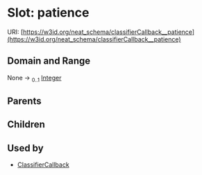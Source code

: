 
# Slot: patience




URI: [https://w3id.org/neat_schema/classifierCallback__patience](https://w3id.org/neat_schema/classifierCallback__patience)


## Domain and Range

None &#8594;  <sub>0..1</sub> [Integer](types/Integer.md)

## Parents


## Children


## Used by

 * [ClassifierCallback](ClassifierCallback.md)
